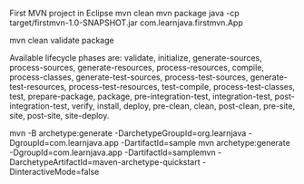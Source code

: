 First MVN project in Eclipse
mvn clean
mvn package
java -cp target/firstmvn-1.0-SNAPSHOT.jar com.learnjava.firstmvn.App


mvn clean validate package

Available lifecycle phases are: 
validate, initialize, generate-sources, process-sources, generate-resources, process-resources, compile, process-classes, 
generate-test-sources, process-test-sources, generate-test-resources, process-test-resources, test-compile, process-test-classes, test, prepare-package, 
package, pre-integration-test, integration-test, post-integration-test, verify, install, deploy, pre-clean, clean, post-clean, pre-site, site, post-site, 
site-deploy. 

mvn -B archetype:generate -DarchetypeGroupId=org.learnjava -DgroupId=com.learnjava.app  -DartifactId=sample
mvn archetype:generate -DgroupId=com.learnjava.app -DartifactId=samplemvn -DarchetypeArtifactId=maven-archetype-quickstart -DinteractiveMode=false
  